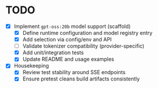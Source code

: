 # TODO

- [x] Implement `gpt-oss:20b` model support (scaffold)
  - [x] Define runtime configuration and model registry entry
  - [x] Add selection via config/env and API
  - [ ] Validate tokenizer compatibility (provider-specific)
  - [x] Add unit/integration tests
  - [x] Update README and usage examples

- [x] Housekeeping
  - [x] Review test stability around SSE endpoints
  - [x] Ensure pretest cleans build artifacts consistently
